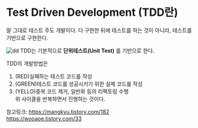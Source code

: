 # Test Driven Development (TDD란)

말 그대로 테스트 주도 개발이다. 다 구현한 뒤에 테스트를 하는 것이 아니라, 테스트를 기반으로 구현한다. 

![dd](https://user-images.githubusercontent.com/45115557/181547245-fd6161d2-a1f0-4288-bb3a-b545c17e636c.PNG)
TDD는 기본적으로 **단위테스트(Unit Test)** 를 기반으로 한다.
   
TDD의 개발방법은
1. (RED)실패하는 테스트 코드를 작성
2. (GREEN)테스트 코드를 성공시키기 위한 실제 코드를 작성
3. (YELLO)중복 코드 제거, 일반화 등의 리팩토링 수행   
위 사이클을 반복하면서 진행하는 것이다. 



















참고링크:    https://mangkyu.tistory.com/182   
   https://wooaoe.tistory.com/33
